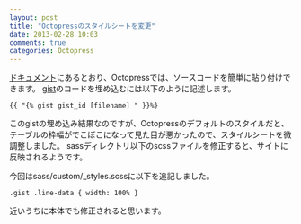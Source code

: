 ```yaml
---
layout: post
title: "Octopressのスタイルシートを変更"
date: 2013-02-28 10:03
comments: true
categories: Octopress
---
```

[ドキュメント](http://octopress.org/docs/blogging/code/)にあるとおり、Octopressでは、ソースコードを簡単に貼り付けできます。
[gist](https://gist.github.com/)のコードを埋め込むには以下のように記述します。
```
{{ "{% gist gist_id [filename] " }}%}
```
このgistの埋め込み結果なのですが、Octopressのデフォルトのスタイルだと、テーブルの枠幅がでこぼこになって見た目が悪かったので、スタイルシートを微調整しました。
sassディレクトリ以下のscssファイルを修正すると、サイトに反映されるようです。

今回はsass/custom/_styles.scssに以下を追記しました。
```
.gist .line-data { width: 100% }
```

近いうちに本体でも修正されると思います。